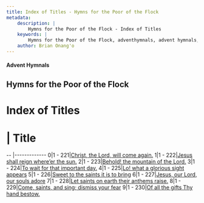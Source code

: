 ```yaml
---
title: Index of Titles - Hymns for the Poor of the Flock
metadata:
    description: |
        Hymns for the Poor of the Flock - Index of Titles
    keywords: |
        Hymns for the Poor of the Flock, adventhymnals, advent hymnals, index
    author: Brian Onang'o
---
```


#### Advent Hymnals

## Hymns for the Poor of the Flock

# Index of Titles
# | Title                        
-- |-------------
0|1 - 221|[Christ, the Lord, will come again.](/201-300/221-230/01.Christ,-the-Lord,-will-come-again)
1|1 - 222|[Jesus shall reign where’er the sun.](/201-300/221-230/02.Jesus-shall-reign-where’er-the-sun)
2|1 - 223|[Behold! the mountain of the Lord.](/201-300/221-230/03.Behold!-the-mountain-of-the-Lord)
3|1 - 224|[To wait for that important day.](/201-300/221-230/04.To-wait-for-that-important-day)
4|1 - 225|[Lo! what a glorious sight appears](/201-300/221-230/05.Lo!-what-a-glorious-sight-appears)
5|1 - 226|[Sweet to the saints it is to bring](/201-300/221-230/06.Sweet-to-the-saints-it-is-to-bring)
6|1 - 227|[Jesus, our Lord, our souls adore](/201-300/221-230/07.Jesus,-our-Lord,-our-souls-adore)
7|1 - 228|[Let saints on earth their anthems raise.](/201-300/221-230/08.Let-saints-on-earth-their-anthems-raise)
8|1 - 229|[Come, saints, and sing; dismiss your fear](/201-300/221-230/09.Come,-saints,-and-sing;-dismiss-your-fear)
9|1 - 230|[Of all the gifts Thy hand bestow.](/201-300/221-230/10.Of-all-the-gifts-Thy-hand-bestow)